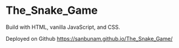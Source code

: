 # The_Snake_Game

Build with HTML, vanilla JavaScript, and CSS.

Deployed on Github https://sanbunam.github.io/The_Snake_Game/
